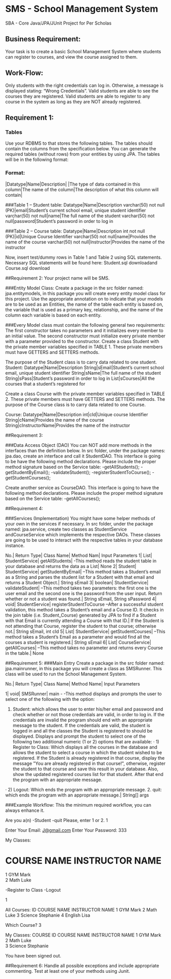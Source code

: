 # SMS - School Management System

SBA - Core Java/JPA/JUnit Project for Per Scholas

## Business Requirement:
Your task is to create a basic School Management System where students can register to courses, and view the course assigned to them.

## Work-Flow:
Only students with the right credentials can log in. Otherwise, a message is displayed stating: “Wrong Credentials”.
Valid students are able to see the courses they are registered.
Valid students are able to register to any course in the system as long as they are NOT already registered.

## Requirement 1:

### Tables
Use your RDBMS to that stores the following tables. The tables should contain the columns from the specification below. You can generate the required tables (without rows) from your entities by using JPA. The tables will be in the following format:

### Format:
|Datatype|Name|Description|
|The type of data contained in this column|The name of the column|The description of what this column will contain|
 

###Table 1 – Student table:
Datatype|Name|Description
varchar(50) not null (PK)|email|Student’s current school email, unique student identifier
varchar(50) not null|name|The full name of the student
varchar(50) not null|password|Student’s password in order to log in

###Table 2 – Course table:
Datatype|Name|Description
int not null (PK)|id|Unique Course Identifier
varchar(50) not null|name|Provides the name of the course
varchar(50) not null|Instructor|Provides the name of the instructor

Now, insert test/dummy rows in Table 1 and Table 2 using SQL statements. Necessary SQL statements will be found here: Student.sql  downloadand Course.sql download

##Requirement 2: Your project name will be SMS.

###Entity Model Class:
Create a package in the src folder named: jpa.entitymodels, in this package you will create every entity model class for this project.
Use the appropriate annotation on to indicate that your models are to be used as an Entities, the name of the table each entity is based on, the variable that is used as a primary key, relationship, and the name of the column each variable is based on each entity.

###Every Model class must contain the following general two requirements:
The first constructor takes no parameters and it initializes every member to an initial value.
The second constructor must initialize every private member with a parameter provided to the constructor.
Create a class Student with the private member variables specified in TABLE 1. These private members must have GETTERS and SETTERS methods.

The purpose of the Student class is to carry data related to one student.
Student:
Datatype|Name|Description
String|sEmail|Student’s current school email, unique student identifier
String|sName|The full name of the student
String|sPass|Student’s password in order to log in
List|sCourses|All the courses that a student’s registered for

Create a class Course with the private member variables specified in TABLE 2. These private members must have GETTERS and SETTERS methods.
The purpose of the Course class is to carry data related to one Course.

Course:
Datatype|Name|Description
int|cId|Unique course Identifier
String|cName|Provides the name of the course
String|cInstructorName|Provides the name of the instructor

##Requirement 3:

###Data Access Object (DAO)
You can NOT add more methods in the interfaces than the definition below.
In src folder, under the package names: jpa.dao, create an interface and call it StudentDAO. This interface is going to be have the following method declarations. Please include the proper method signature based on the Service table:
-getAllStudents();
-getStudentByEmail();
-validateStudent();
-registerStudentToCourse();
-getStudentCourses();

Create another service as CourseDAO. This interface is going to have the following method declarations. Please include the proper method signature based on the Service table:
-getAllCourses();

##Requirement 4:

###Services (Implementation)
You might have some helper methods of your own in the services if necessary.
In src folder, under the package named: jpa.service, create two classes as StudentService andCourseService which implements the respective DAOs. These classes are going to be used to interact with the respective tables in your database instance.

No.|
Return Type|
Class Name|
Method Nam|
Input Parameters
1|
List<Student>|
StudentService|
getAllStudents|
-This method reads the student table in your database and returns the data as a List<Student>|
None
2|
Student|
StudentService|
getStudentByEmail|
–This method takes a Student’s email as a String and parses the student list for a Student with that email and returns a Student Object.|
String sEmail
3|
boolean|
StudentService|
validateStudent|
–This method takes two parameters: the first one is the user email and the second one is the password from the user input. Return whether or not a student was found.|
String sEmail, String sPassword
4|
void|
StudentService|
registerStudentToCourse –After a successful student validation, this method takes a Student’s email and a Course ID. It checks in the join table (i.e. Student_Course) generated by JPA to find if a Student with that Email is currently attending a Course with that ID.|
If the Student is not attending that Course, register the student to that course; otherwise not.|
String sEmail, int cId
5|
List<Course>|
StudentService|
getStudentCourses|
–This method takes a Student’s Email as a parameter and would find all the courses a student is registered.|
String sEmail
6|
List<Course>|
CourseService|
getAllCourses|
–This method takes no parameter and returns every Course in the table.|
None

##Requirement 5:
###Main Entry
Create a package in the src folder named: jpa.mainrunner, in this package you will create a class as SMSRunner. This class will be used to run the School Management System.

No.|
Return Type|
Class Name|
Method Name|
Input Parameters

1|
void|
SMSRunner|
main -
-This method displays and prompts the user to select one of the following with the  option:
1. Student: which allows the user to enter his/her email and password and check whether or not those credentials are valid, in order to log in. If the credentials are invalid the program should end with an appropriate message to the student.
If the credentials are valid, the student is logged in and all the classes the Student is registered to should be displayed. Displays and prompt the student to select one of the following two additional numeric (1 or 2) options that are available:
·       1) Register to Class:  Which displays all the courses in the database and allows the student to select a course in which the student wished to be registered. If the Student is already registered in that course, display the message "You are already registered in that course!", otherwise, register the student to that course and save this result in your database. Also, show the updated registered courses list for that student. After that end the program with an appropriate message.

·       2) Logout: Which ends the program with an appropriate message.
2. quit: which ends the program with an appropriate message.|
String[] args

###Example Workflow: This the minimum required workflow, you can always enhance it.

Are you a(n)
-Student
-quit
Please, enter 1 or 2.
1

Enter Your Email:
J@gmail.com
Enter Your Password:
333

My Classes:
#   COURSE NAME  INSTRUCTOR NAME
1   GYM                    Mark        
2   Math                   Luke                 

-Register to Class
-Logout

1

All Courses:
ID COURSE NAME  INSTRUCTOR NAME
1   GYM                      Mark
2   Math                     Luke
3   Science             Stephanie
4   English                  Lisa

Which Course?
3

My Classes:
COURSE ID   COURSE NAME     INSTRUCTOR NAME
1               GYM              Mark                   
2               Math             Luke                   
3               Science         Stephanie                 

You have been signed out.

##Requirement 6:
Handle all possible exceptions and include appropriate commenting. Test at least one of your methods using Junit.

